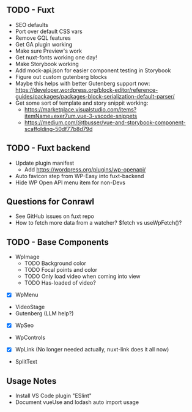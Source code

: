 ## TODO - Fuxt
- SEO defaults
- Port over default CSS vars
- Remove GQL features
- Get GA plugin working
- Make sure Preview's work
- Get nuxt-fonts working one day!
- Make Storybook working
- Add mock-api.json for easier component testing in Storybook
- Figure out custom gutenberg blocks
- Maybe this helps with better Gutenberg support now: https://developer.wordpress.org/block-editor/reference-guides/packages/packages-block-serialization-default-parser/
- Get some sort of template and story snippit working: 
    - https://marketplace.visualstudio.com/items?itemName=exer7um.vue-3-vscode-snippets 
    - https://medium.com/@tbusser/vue-and-storybook-component-scaffolding-50df77b8d79d

## TODO - Fuxt backend
- Update plugin manifest
    - Add https://wordpress.org/plugins/wp-openapi/
- Auto favicon step from WP-Easy into fuxt-backend
- Hide WP Open API menu item for non-Devs

## Questions for Conrawl
- See GitHub issues on fuxt repo
- How to fetch more data from a watcher? $fetch vs useWpFetch()?

## TODO - Base Components
- WpImage
    - TODO Background color
    - TODO Focal points and color
    - TODO Only load video when coming into view
    - TODO Has-loaded of video?
- [x] WpMenu
- VideoStage
- Gutenberg (LLM help?)
- [x] WpSeo
- WpControls
- [x] WpLink (No longer needed actually, nuxt-link does it all now)
- SplitText

## Usage Notes
- Install VS Code plugin "ESlint"
- Document vueUse and lodash auto import usage
